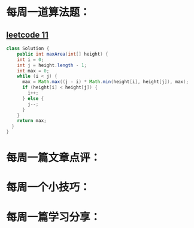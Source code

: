 # 每周一道算法题：
## [leetcode 11](https://leetcode.cn/problems/container-with-most-water/description/)
```Java
class Solution {
    public int maxArea(int[] height) {
    int i = 0;
    int j = height.length - 1;
    int max = 0;
    while (i < j) {
      max = Math.max((j - i) * Math.min(height[i], height[j]), max);
      if (height[i] < height[j]) {
        i++;
      } else {
        j--;
      }
    }
    return max;
  }
}
```

# 每周一篇文章点评：





# 每周一个小技巧：





# 每周一篇学习分享：

